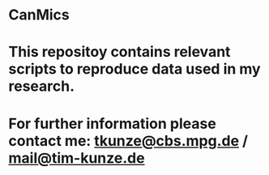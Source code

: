 # CanMics

# This repositoy contains relevant scripts to reproduce data used in my research. 

# For further information please contact me: tkunze@cbs.mpg.de / mail@tim-kunze.de
